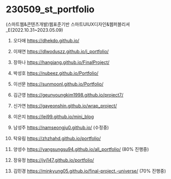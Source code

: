 # 230509_st_portfolio
 
(스마트웹&콘텐츠개발)웹표준기반 스마트UIUX디자인&웹퍼블리셔_E(2022.10.31~2023.05.09)

1. 오다애 https://dhekdo.github.io/

2. 이재연 https://dlwoduszz.github.io/j_portfolio/

3. 장하나 https://hangjang.github.io/FinalProject/

4. 박성호 https://nubeez.github.io/Portfolio/

5. 이선문 https://sunmoonl.github.io/Portfolio/

6. 김근영 https://geunyoungkim1998.github.io/project7/

7. 신가연  https://gayeonshin.github.io/wrap_project/

8. 이은지 https://lej99.github.io/mini_blog

9. 남성주 https://namseongju0.github.io/ (수정중)

10. 탁유림 https://zhzhahd.github.io/portfolio/

11. 양성수 https://yangsungsu94.github.io/all_portfolio/ (80% 진행중)

12. 장유정 https://jyj147.github.io/portfolio/

13. 김민경 https://minkyung05.github.io/final-project.-universe/ (70% 진행중)
